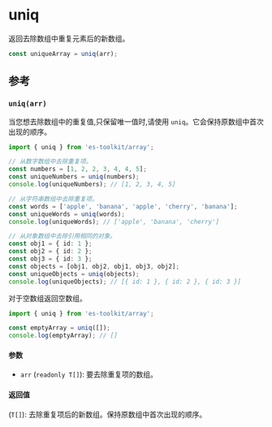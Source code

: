 # uniq

返回去除数组中重复元素后的新数组。

```typescript
const uniqueArray = uniq(arr);
```

## 参考

### `uniq(arr)`

当您想去除数组中的重复值,只保留唯一值时,请使用 `uniq`。它会保持原数组中首次出现的顺序。

```typescript
import { uniq } from 'es-toolkit/array';

// 从数字数组中去除重复项。
const numbers = [1, 2, 2, 3, 4, 4, 5];
const uniqueNumbers = uniq(numbers);
console.log(uniqueNumbers); // [1, 2, 3, 4, 5]

// 从字符串数组中去除重复项。
const words = ['apple', 'banana', 'apple', 'cherry', 'banana'];
const uniqueWords = uniq(words);
console.log(uniqueWords); // ['apple', 'banana', 'cherry']

// 从对象数组中去除引用相同的对象。
const obj1 = { id: 1 };
const obj2 = { id: 2 };
const obj3 = { id: 3 };
const objects = [obj1, obj2, obj1, obj3, obj2];
const uniqueObjects = uniq(objects);
console.log(uniqueObjects); // [{ id: 1 }, { id: 2 }, { id: 3 }]
```

对于空数组返回空数组。

```typescript
import { uniq } from 'es-toolkit/array';

const emptyArray = uniq([]);
console.log(emptyArray); // []
```

#### 参数

- `arr` (`readonly T[]`): 要去除重复项的数组。

#### 返回值

(`T[]`): 去除重复项后的新数组。保持原数组中首次出现的顺序。
